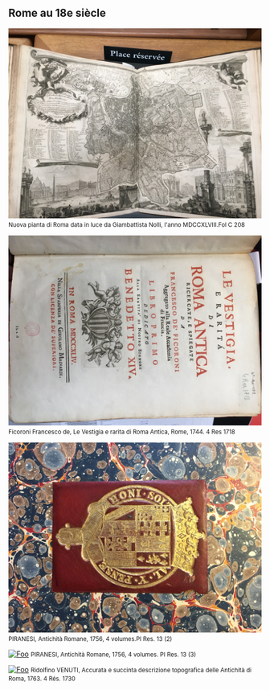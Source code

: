 ## Rome au 18e siècle

[![Foo](/img/doc5/doc5_1.jpg)](./document5.html)
<small style="text-align:center">Nuova pianta di Roma data in luce da Giambattista Nolli,  l'anno MDCCXLVIII.Fol C 208 </small>

[![Foo](/img/doc6/doc6_1.jpg)](./document6.html)
<small style="text-align:center">Ficoroni Francesco de, Le Vestigia e rarita di Roma Antica, Rome, 1744. 4 Res 1718 </small>

[![Foo](/img/doc7/doc7_1.jpg)](./document7.html)
<small style="text-align:center">PIRANESI, Antichità Romane, 1756, 4 volumes.PI Res. 13 (2) </small>

[![Foo](/img/doc8/doc8_1.png)](./document8.html)
<small style="text-align:center">PIRANESI, Antichità Romane, 1756, 4 volumes. PI Res. 13 (3)</small>

[![Foo](/img/doc9/doc9_1.png)](./document9.html)
<small style="text-align:center">Ridolfino VENUTI, Accurata e succinta descrizione topografica delle Antichità di Roma, 1763. 4 Rés. 1730</small>
